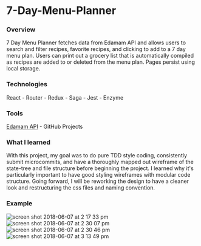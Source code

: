 # 7-Day-Menu-Planner

### Overview
7 Day Menu Planner fetches data from Edamam API and allows users to search and filter recipes, favorite recipes, and clicking to add to a 7 day menu plan. Users can print out a grocery list that is automatically compiled as recipes are added to or deleted from the menu plan. Pages persist using local storage.  

### Technologies
React - Router - Redux - Saga - Jest - Enzyme

### Tools
[Edamam API](https://developer.edamam.com/) - GitHub Projects

### What I learned
With this project, my goal was to do pure TDD style coding, consistently submit microcommits, and have a thoroughly mapped out wireframe of the state-tree and file structure before beginning the project. I learned why it's particularly important to have good styling wireframes with modular code structure. Going forward, I will be reworking the design to have a cleaner look and restructuring the css files and naming convention. 

### Example
![screen shot 2018-06-07 at 2 17 33 pm](https://user-images.githubusercontent.com/33009555/41126342-741e70a8-6a64-11e8-8f09-4b15478676e3.png)
![screen shot 2018-06-07 at 2 30 07 pm](https://user-images.githubusercontent.com/33009555/41126348-762f4296-6a64-11e8-8ef5-669b33f56ec1.png)
![screen shot 2018-06-07 at 2 30 46 pm](https://user-images.githubusercontent.com/33009555/41126353-7874e18c-6a64-11e8-932e-1d376b451f85.png)
![screen shot 2018-06-07 at 3 13 49 pm](https://user-images.githubusercontent.com/33009555/41126692-99a6c676-6a65-11e8-8b0b-fbd7114deed9.png)

